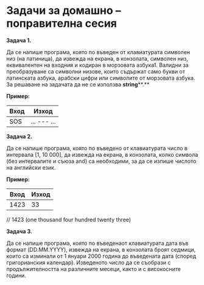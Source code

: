 # Задачи за домашно – поправителна сесия

**Задача 1.**

Да се напише програма, която по въведен от клавиатурата символен низ (на латиница), да извежда на екрана, в конзолата, символен низ, еквивалентен на входния и кодиран в морзовата азбука1. Валидни за преобразуване са символни низове, които съдържат само букви от латинската азбука, арабски цифри или символите от морзовата азбука. За решаване на задачата да не се използва **string****.**

**Пример:**

| **Вход** | **Изход** |
| --- | --- |
| SOS | ... --- ... |

**Задача 2.**

Да се напише програма, която по въведено от клавиатурата число в интервала [1, 10 000], да извежда на екрана, в конзолата, колко символа (без интервалите и съюза and) са необходими, за да се изпише числото на английски език.

**Пример:**

| **Вход** | **Изход** |
| --- | --- |
| 1423 | 33 |

// 1423 (one thousand four hundred twenty three)

**Задача 3.**

Да се напише програма, която по въведенаот клавиатурата дата във формат (DD.MM.YYYY), извежда на екрана, в конзолата броят седмици, които са изминали от 1 януари 2000 година до въведената дата (според григорианския календар). Изведеното число да се съобрази с продължителността на различните месеци, както и с високосните години.
